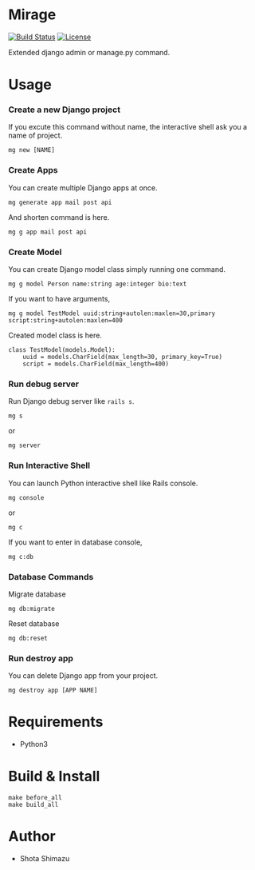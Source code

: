 # Mirage
[![Build Status](https://travis-ci.org/shotastage/django-console.svg?branch=master)](https://travis-ci.org/shotastage/django-console)
[![License](https://img.shields.io/badge/License-Apache%202.0-blue.svg)](https://opensource.org/licenses/Apache-2.0)

Extended django admin or manage.py command.


# Usage

### Create a new Django project

If you excute this command without name, the interactive shell ask you a name of project.

```
mg new [NAME]
```

### Create Apps

You can create multiple Django apps at once.

```
mg generate app mail post api
```

And shorten command is here.

```
mg g app mail post api
```

### Create Model

You can create Django model class simply running one command.

```
mg g model Person name:string age:integer bio:text
```

If you want to have arguments,

```
mg g model TestModel uuid:string+autolen:maxlen=30,primary script:string+autolen:maxlen=400
```

Created model class is here.

```:python
class TestModel(models.Model):
    uuid = models.CharField(max_length=30, primary_key=True)
    script = models.CharField(max_length=400)

```

### Run debug server

Run Django debug server like `rails s`.

```
mg s
```

or

```
mg server
```

### Run Interactive Shell

You can launch Python interactive shell like Rails console.

```
mg console
```

or

```
mg c
```

If you want to enter in database console, 

```
mg c:db
```


### Database Commands
Migrate database

```
mg db:migrate
```

Reset database

```
mg db:reset
```

### Run destroy app

You can delete Django app from your project.

```
mg destroy app [APP NAME]
```


# Requirements

- Python3

# Build & Install

```
make before_all
make build_all
```
# Author

- Shota Shimazu
